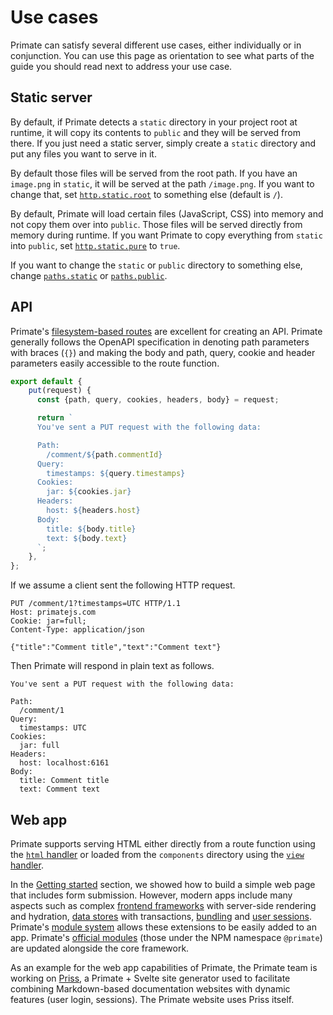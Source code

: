 # Use cases

Primate can satisfy several different use cases, either individually or in
conjunction. You can use this page as orientation to see what parts of the
guide you should read next to address your use case.

## Static server

By default, if Primate detects a `static` directory in your project root at
runtime, it will copy its contents to `public` and they will be served from
there. If you just need a static server, simply create a `static` directory and
put any files you want to serve in it.

By default those files will be served from the root path. If you have an
`image.png` in `static`, it will be served at the path `/image.png`. If you
want to change that, set [`http.static.root`][http-static-root] to something else
(default is `/`).

By default, Primate will load certain files (JavaScript, CSS) into memory and
not copy them over into `public`. Those files will be served directly from
memory during runtime. If you want Primate to copy everything from `static`
into `public`, set [`http.static.pure`][http-static-pure] to `true`.

If you want to change the `static` or `public` directory to something else,
change [`paths.static`][paths-static] or [`paths.public`][paths-public].

## API

Primate's [filesystem-based routes][routes] are excellent for creating an API.
Primate generally follows the OpenAPI specification in denoting path parameters
with braces (`{}`) and making the body and path, query, cookie and header
parameters easily accessible to the route function.

```js caption=routes/comment/{commentId}.js
export default {
    put(request) {
      const {path, query, cookies, headers, body} = request;

      return `
      You've sent a PUT request with the following data:

      Path:
        /comment/${path.commentId}
      Query:
        timestamps: ${query.timestamps}
      Cookies:
        jar: ${cookies.jar}
      Headers:
        host: ${headers.host}
      Body:
        title: ${body.title}
        text: ${body.text}
      `;
    },
};
```

If we assume a client sent the following HTTP request.

```http
PUT /comment/1?timestamps=UTC HTTP/1.1
Host: primatejs.com
Cookie: jar=full;
Content-Type: application/json

{"title":"Comment title","text":"Comment text"}
```

Then Primate will respond in plain text as follows.

```text
You've sent a PUT request with the following data:

Path:
  /comment/1
Query:
  timestamps: UTC
Cookies:
  jar: full
Headers:
  host: localhost:6161
Body:
  title: Comment title
  text: Comment text
```

## Web app

Primate supports serving HTML either directly from a route function using the
[`html` handler][html-handler] or loaded from the `components` directory using
the [`view` handler][view-handler].

In the [Getting started][quick-start] section, we showed how to build a simple
web page that includes form submission. However, modern apps include many
aspects such as complex [frontend frameworks][frameworks] with server-side
rendering and hydration, [data stores][stores] with transactions,
[bundling][bundling] and [user sessions][sessions]. Primate's [module
system][extending-primate] allows these extensions to be easily added to an app.
Primate's [official modules][official-modules] (those under the NPM
namespace `@primate`) are updated alongside the core framework.

As an example for the web app capabilities of Primate, the Primate team is
working on [Priss][priss], a Primate + Svelte site generator used to facilitate
combining Markdown-based documentation websites with dynamic features (user
login, sessions). The Primate website uses Priss itself.

[http-static-root]: /guide/configuration#http-static-root
[http-static-pure]: /guide/configuration#http-static-pure
[paths-static]: /guide/configuration#paths-static
[paths-public]: /guide/configuration#paths-public
[routes]: /guide/routing
[html-handler]: /guide/handling-requests#html
[view-handler]: /guide/handling-requests#view
[quick-start]: /guide/getting-started#quick-start
[frameworks]: /modules/frameworks
[stores]: /modules/stores
[bundling]: /modules/esbuild
[sessions]: /modules/sessions
[priss]: https://github.com/primatejs/priss
[extending-primate]: /guide/extending-primate
[official-modules]: /modules/official
